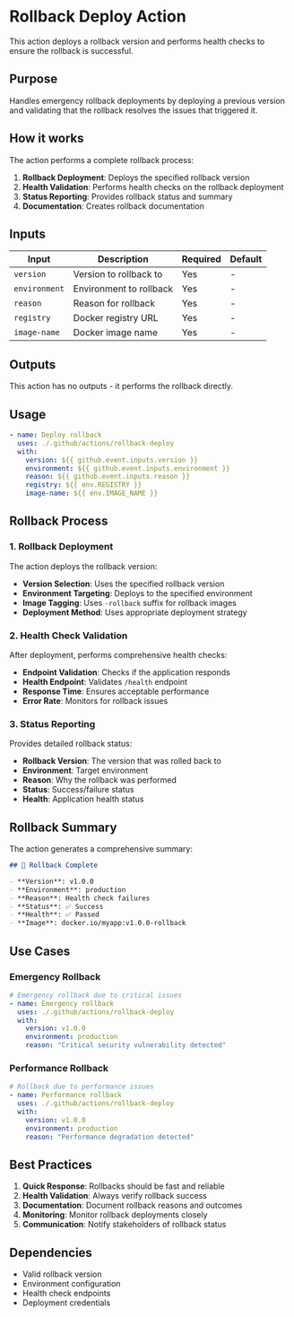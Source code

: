 # Rollback Deploy Action

This action deploys a rollback version and performs health checks to ensure the rollback is successful.

## Purpose

Handles emergency rollback deployments by deploying a previous version and validating that the rollback resolves the issues that triggered it.

## How it works

The action performs a complete rollback process:

1. **Rollback Deployment**: Deploys the specified rollback version
2. **Health Validation**: Performs health checks on the rollback deployment
3. **Status Reporting**: Provides rollback status and summary
4. **Documentation**: Creates rollback documentation

## Inputs

| Input | Description | Required | Default |
|-------|-------------|----------|---------|
| `version` | Version to rollback to | Yes | - |
| `environment` | Environment to rollback | Yes | - |
| `reason` | Reason for rollback | Yes | - |
| `registry` | Docker registry URL | Yes | - |
| `image-name` | Docker image name | Yes | - |

## Outputs

This action has no outputs - it performs the rollback directly.

## Usage

```yaml
- name: Deploy rollback
  uses: ./.github/actions/rollback-deploy
  with:
    version: ${{ github.event.inputs.version }}
    environment: ${{ github.event.inputs.environment }}
    reason: ${{ github.event.inputs.reason }}
    registry: ${{ env.REGISTRY }}
    image-name: ${{ env.IMAGE_NAME }}
```

## Rollback Process

### 1. Rollback Deployment
The action deploys the rollback version:

- **Version Selection**: Uses the specified rollback version
- **Environment Targeting**: Deploys to the specified environment
- **Image Tagging**: Uses `-rollback` suffix for rollback images
- **Deployment Method**: Uses appropriate deployment strategy

### 2. Health Check Validation
After deployment, performs comprehensive health checks:

- **Endpoint Validation**: Checks if the application responds
- **Health Endpoint**: Validates `/health` endpoint
- **Response Time**: Ensures acceptable performance
- **Error Rate**: Monitors for rollback issues

### 3. Status Reporting
Provides detailed rollback status:

- **Rollback Version**: The version that was rolled back to
- **Environment**: Target environment
- **Reason**: Why the rollback was performed
- **Status**: Success/failure status
- **Health**: Application health status

## Rollback Summary

The action generates a comprehensive summary:

```markdown
## 🔄 Rollback Complete

- **Version**: v1.0.0
- **Environment**: production
- **Reason**: Health check failures
- **Status**: ✅ Success
- **Health**: ✅ Passed
- **Image**: docker.io/myapp:v1.0.0-rollback
```

## Use Cases

### Emergency Rollback
```yaml
# Emergency rollback due to critical issues
- name: Emergency rollback
  uses: ./.github/actions/rollback-deploy
  with:
    version: v1.0.0
    environment: production
    reason: "Critical security vulnerability detected"
```

### Performance Rollback
```yaml
# Rollback due to performance issues
- name: Performance rollback
  uses: ./.github/actions/rollback-deploy
  with:
    version: v1.0.0
    environment: production
    reason: "Performance degradation detected"
```

## Best Practices

1. **Quick Response**: Rollbacks should be fast and reliable
2. **Health Validation**: Always verify rollback success
3. **Documentation**: Document rollback reasons and outcomes
4. **Monitoring**: Monitor rollback deployments closely
5. **Communication**: Notify stakeholders of rollback status

## Dependencies

- Valid rollback version
- Environment configuration
- Health check endpoints
- Deployment credentials
